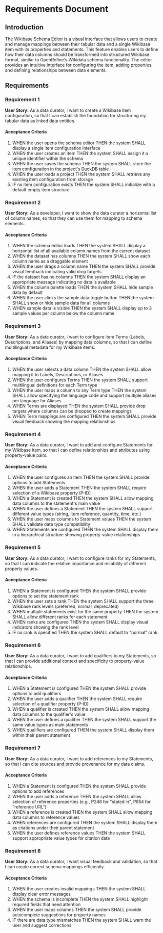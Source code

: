 # Requirements Document

## Introduction

The Wikibase Schema Editor is a visual interface that allows users to create and manage mappings between their tabular data and a single Wikibase item with its properties and statements. This feature enables users to define how their data columns should be transformed into structured Wikibase format, similar to OpenRefine's Wikidata schema functionality. The editor provides an intuitive interface for configuring the item, adding properties, and defining relationships between data elements.

## Requirements

### Requirement 1

**User Story:** As a data curator, I want to create a Wikibase item configuration, so that I can establish the foundation for structuring my tabular data as linked data entities.

#### Acceptance Criteria

1. WHEN the user opens the schema editor THEN the system SHALL display a single item configuration interface
2. WHEN the user creates an item THEN the system SHALL assign it a unique identifier within the schema
3. WHEN the user saves the schema THEN the system SHALL store the item configuration in the project's DuckDB table
4. WHEN the user loads a project THEN the system SHALL retrieve any existing item configuration from storage
5. IF no item configuration exists THEN the system SHALL initialize with a default empty item structure

### Requirement 2

**User Story:** As a developer, I want to show the data curator a horizontal list of column names, so that they can use them for mapping to schema elements.

#### Acceptance Criteria

1. WHEN the schema editor loads THEN the system SHALL display a horizontal list of all available column names from the current dataset
2. WHEN the dataset has columns THEN the system SHALL show each column name as a draggable element
3. WHEN the user drags a column name THEN the system SHALL provide visual feedback indicating valid drop targets
4. IF the dataset has no columns THEN the system SHALL display an appropriate message indicating no data is available
5. WHEN the column palette loads THEN the system SHALL hide sample data by default
6. WHEN the user clicks the sample data toggle button THEN the system SHALL show or hide sample data for all columns
7. WHEN sample data is visible THEN the system SHALL display up to 3 sample values per column below the column name

### Requirement 3

**User Story:** As a data curator, I want to configure item Terms (Labels, Descriptions, and Aliases) by mapping data columns, so that I can define multilingual metadata for my Wikibase items.

#### Acceptance Criteria

1. WHEN the user selects a data column THEN the system SHALL allow mapping it to Labels, Descriptions, or Aliases
2. WHEN the user configures Terms THEN the system SHALL support multilingual definitions for each Term type
3. WHEN the user maps a column to any Term type THEN the system SHALL allow specifying the language code and support multiple aliases per language for Aliases
4. WHEN Terms are displayed THEN the system SHALL provide drop targets where columns can be dropped to create mappings
5. WHEN Term mappings are configured THEN the system SHALL provide visual feedback showing the mapping relationships

### Requirement 4

**User Story:** As a data curator, I want to add and configure Statements for my Wikibase item, so that I can define relationships and attributes using property-value pairs.

#### Acceptance Criteria

1. WHEN the user configures an item THEN the system SHALL provide options to add Statements
2. WHEN the user adds a Statement THEN the system SHALL require selection of a Wikibase property (P-ID)
3. WHEN a Statement is created THEN the system SHALL allow mapping data columns to the statement's main value
4. WHEN the user defines a Statement THEN the system SHALL support different value types (string, item reference, quantity, time, etc.)
5. WHEN the user maps columns to Statement values THEN the system SHALL validate data type compatibility
6. WHEN Statements are configured THEN the system SHALL display them in a hierarchical structure showing property-value relationships

### Requirement 5

**User Story:** As a data curator, I want to configure ranks for my Statements, so that I can indicate the relative importance and reliability of different property values.

#### Acceptance Criteria

1. WHEN a Statement is configured THEN the system SHALL provide options to set the statement rank
2. WHEN the user sets a rank THEN the system SHALL support the three Wikibase rank levels (preferred, normal, deprecated)
3. WHEN multiple statements exist for the same property THEN the system SHALL allow different ranks for each statement
4. WHEN ranks are configured THEN the system SHALL display visual indicators showing the rank level
5. IF no rank is specified THEN the system SHALL default to "normal" rank

### Requirement 6

**User Story:** As a data curator, I want to add qualifiers to my Statements, so that I can provide additional context and specificity to property-value relationships.

#### Acceptance Criteria

1. WHEN a Statement is configured THEN the system SHALL provide options to add qualifiers
2. WHEN the user adds a qualifier THEN the system SHALL require selection of a qualifier property (P-ID)
3. WHEN a qualifier is created THEN the system SHALL allow mapping data columns to the qualifier's value
4. WHEN the user defines a qualifier THEN the system SHALL support the same value types as main statements
5. WHEN qualifiers are configured THEN the system SHALL display them within their parent statement

### Requirement 7

**User Story:** As a data curator, I want to add references to my Statements, so that I can cite sources and provide provenance for my data claims.

#### Acceptance Criteria

1. WHEN a Statement is configured THEN the system SHALL provide options to add references
2. WHEN the user adds a reference THEN the system SHALL allow selection of reference properties (e.g., P248 for "stated in", P854 for "reference URL")
3. WHEN a reference is created THEN the system SHALL allow mapping data columns to reference values
4. WHEN references are configured THEN the system SHALL display them as citations under their parent statement
5. WHEN the user defines reference values THEN the system SHALL support appropriate value types for citation data

### Requirement 8

**User Story:** As a data curator, I want visual feedback and validation, so that I can create correct schema mappings efficiently.

#### Acceptance Criteria

1. WHEN the user creates invalid mappings THEN the system SHALL display clear error messages
2. WHEN the schema is incomplete THEN the system SHALL highlight required fields that need attention
3. WHEN the user maps columns THEN the system SHALL provide autocomplete suggestions for property names
4. IF there are data type mismatches THEN the system SHALL warn the user and suggest corrections
